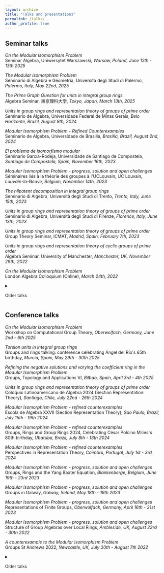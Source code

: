 ```yaml
---
layout: archive
title: "Talks and presentations"
permalink: /talks/
author_profile: true
---
```


## Seminar talks ##

_On the Modular Isomorphism Problem_  
Seminar Algebra, Uniwersytet Warszawski, _Warsaw, Poland, June 12th - 13th 2025_

_The Modular Isomorphism Problem_  
Seminario di Algebra e Geometria, Universit&agrave; degli Studi di Palermo, _Palermo, Italy, May 22nd, 2025_

_The Prime Graph Question for units in integral group rings_  
Algebra Seminar, 東京理科大学, _Tokyo, Japan, March 13th, 2025_

_Units in group rings and representation theory of groups of prime order_  
Seminario de Algebra, Universidade Federal de Minas Gerais, _Belo Horizonte, Brazil, August 9th, 2024_

_Modular Isomorphism Problem - Refined Counterexamples_  
Seminario de Algebra, Universidade de Brasilia, _Brasilia, Brazil, August 2nd, 2024_

_El problema de isomorfismo modular_  
Seminario García-Rodeja, Universidade de Santiago de Compostela, _Santiago de Compostela, Spain, November 16th, 2023_

_Modular Isomorphism Problem - progress, solution and open challenges_  
S&eacute;minaires li&eacute;s &agrave; la th&eacute;orie des groupes &agrave; l'UCLouvain, UC Louvain, _Louvain-la-Neuve, Belgium, November 14th, 2023_

_The nilpotent decomposition in integral group rings_  
Seminario di Algebra, Universit&agrave; degli Studi di Trento, _Trento, Italy, June 15th, 2023_

_Units in group rings and representation theory of groups of prime order_  
Seminario di Algebra, Universit&agrave; degli Studi di Firenze, _Florence, Italy, June 13th, 2023_

_Units in group rings and representation theory of groups of prime order_  
Group Theory Seminar, ICMAT, _Madrid, Spain, February 7th, 2023_

_Units in group rings and representation theory of cyclic groups of prime order_  
Algebra Seminar, University of Manchester, _Manchester, UK, November 29th, 2022_

_On the Modular Isomorphism Problem_  
London Algebra Colloquium (Online), _March 24th, 2022_

<details markdown="1">
  <summary>

Older talks
</summary>

_A counterexample to the Modular Isomorphism Problem_  
Algebra Seminar, Leibniz Universit&auml;t Hannover, _Hanover, Germany, December 6th, 2021_

_A counterexample to the Modular Isomorphism Problem_  
Group Theory Seminar, ICMAT, _Madrid, Spain, September 9th, 2021_

_On the Modular Isomorphism Problem_,  
Algebra Seminar, Univeristy of Lincoln, _Lincoln, UK, May 26th 2021_ (online seminar)

_A counterexample to the first Zassenhaus conjecture_,  
Institute Webinar, IISER Mohali, _Chandigarh, India, April 19th 2021_ (online seminar)

_On the Modular Isomorphism Problem_,  
Algebra Seminar, Euskal Herriko Unibertsitatea, _Bilbao, Spain, February 3rd 2021_ (online seminar)
  
_On the Modular Isomorphism Problem_,  
Seminar on Nonlinear Algebra, Max Planck Institut f&uuml;r Mathematik in den Naturwissenschaften, _Leipzig, Germany, August 25th 2020_

_Abelianization of the unit group of an integral gorup ring_,  
Algebra Seminar, Vrije Universiteit Brussel, _Brussels, Belgium, April 21st 2020_ (online seminar)

_Orders of units in group rings and blocks of defect 1_,  
Seminario di Algebra, Universit&agrave; degli Studi di Firenze, _Florence, Italy, November 20th 2019_

_Blocks of defect 1 and units in integral group rings_,  
Algebra Seminar, Bar Ilan University, _Ramat Gan, Israel, September 26th 2019_

_Blocks of defect 1 and units in integral group rings_,  
AG Algebra, Geometrie und Computeralgebra, Technische Universit&auml;t Kaiserslautern, _Kaiserslautern, Germany, July 11th 2019_

_A counterexample to the (first) Zassenhaus conjecture_,  
Actions!, Universit&eacute; de Lyon, _Lyon, France, April 30th 2019_

_Orders of units in group rings_,  
Algebra Seminar, Universit&auml;t Bielefeld, _Bielefeld, Germany, April 17th 2019_

_A counterexample to the (first) Zassenhaus conjecture_,  
Algebra Seminar, Universit&agrave; di Padova, _Padua, Italy, February 22nd 2019_

_A counterexample to the (first) Zassenhaus conjecture_,  
Oberseminar Algebra, Technische Universit&auml;t Braunschweig, _Braunschweig, Germany, January 22nd 2019_

_A counterexample to the first Zassenhaus conjecture_,  
Oberseminar Algebra, Universit&auml;t Stuttgart, _Stuttgart, Germany, December 18th 2018_

_A counterexample to the first Zassenhaus conjecture for units in integral group rings_,  
Fachbereichskolloquium Mathematik, Universit&auml;t Stuttgart, _Stuttgart, Germany, December 17th 2018_

_The group ring and its units_,  
Math Colloquim, Ort Braude College, _Karmiel, Israel, November 6th 2018_

_Blocks, characters and torsion units in integral group rings_,  
Algebra and Number Theory Seminar, Technion, _Haifa, Israel, November 4th 2018_

_A counterexample to the first Zassenhaus conjecture_  
Seminar des Lehrstuhls D, RWTH Aachen, _Aachen, Germany, July 12th 2018_

_The Zassenhaus Conjecture_,  
ALGB Seminar, Vrije Universiteit Brussel, _Brussels, Belgium, February 14th and 15th 2018_

_A counterexample to the first Zassenhaus conjecture_,  
Algebra Seminar University of Haifa, _Haifa, Israel, December 14th 2017_

_The group ring and its units_,  
Colloquium Technion, _Haifa, Israel, December 11th 2017_

_A counterexample to the first Zassenhaus conjecture_,  
Algebra Seminar Technion, _Haifa, Israel, December 7th 2017_

_Torsion Units in Integral Group Rings and the Zassenhaus Conjecture_,  
Group Theory Seminar, Universidad Aut&oacute;noma de Madrid-ICMAT, _Madrid, Spain, October 4th, 2017_

_Zassenhaus Conjecture for small groups_,  
Algebra Seminar Universidad de Murcia, _Murcia, Spain, October 20th 2016_

_Torsion units in Integral Group Rings_,  
Algebra Seminar Universitat de Val&egrave;ncia, _Valencia, Spain, September 16th 2016_

_Torsion units in Integral Group Rings_,  
Math Colloquium, Florida Atlantic University, _Boca Raton, Florida, USA, September 2nd 2016_

_Torsion subgroups in the Unit Group of Integral Group Rings_,  
Oberseminar Algebra/Zahlentheorie, Universit&auml;t Jena, _Jena, Germany, Decemeber 1st 2015_

_The Zassenhaus Conjecture for Integral Group Rings_,  
Oberseminar Algebra, Universit&auml;t Osnabr&uuml;ck, _Osnabr&uuml;ck, Germany, November 10th 2015_

_Torsion Units in Integral Group Rings_,  
Oberseminar Gruppen und Geometrie, Universit&auml;t Bielefeld, _Bielefeld, Germany, October 21st 2015_

_Sylow Theorems for the Unit Group of the Integral Group Ring_,  
Algebra Seminar Universidad de Murcia, _Murcia, Spain, January 22nd 2015_

_Rational Conjugacy of Torsion Units in Group Rings_,  
ALGB Seminar, Vrije Universiteit Brussel, _Brussels, Belgium, December 10th 2014_

_Zassenhaus Conjecture and Prime Graph Question for Group Rings_,  
Oberseminar Algebra, Universit&auml;t Stuttgart, _Stuttgart, Germany, June 24th 2014_

_Rational conjugacy of torsion units in integral group rings of non-solvable groups_  
Oberseminar Algebra, Universit&auml;t Stuttgart, _Stuttgart, Germany, January 29th 2013_

_Small subgroups of units in the Integral Group Ring_  
Oberseminar Algebra, Universit&auml;t Stuttgart, _Stuttgart, Germany, May 18th 2012_

_Free subgroups in the Integral Group Ring and dihedral p-critical elements_  
Oberseminar Algebra, Universit&auml;t Stuttgart, _Stuttgart, Germany, July 7th 2011_
             
</details>


## Conference talks ##

_On the Modular Isomorphism Problem_  
Workshop on Computational Group Theory, _Oberwolfach, Germany, June 2nd - 6th 2025_

_Torsion units in integral group rings_  
Groups and rings talking: conference celebrating &Aacute;ngel del R&iacute;o's 65th birthday, _Murcia, Spain, May 29th - 30th 2025_

_Refining the negative solutions and varying the coefficient ring in the Modular Isomorphism Problem_  
Groups, Topology and Applications VI, _Bilbao, Spain, April 3rd - 4th 2025_

_Units in group rings and representation theory of groups of prime order_  
Coloquio Latinoamericano de Algebra 2024 (Section Representation Theory), _Santiago, Chile, July 22nd - 26th 2024_

_Modular Isomorphism Problem - refined counterexamples_  
Escola de Algebra XXVII (Section Representation Theory), _Sao Paulo, Brazil, July 15th - 19th 2024_

_Modular Isomorphism Problem - refined counterexamples_  
Groups, Rings and Group Rings 2024, Celebrating César Polcino Milies's 80th birthday, _Ubatuba, Brazil, July 8th - 13th 2024_

_Modular Isomorphism Problem - refined counterexamples_  
Perspectives in Representation Theory, _Coimbra, Portugal, July 1st - 3rd 2024_

_Modular Isomorphism Problem - progress, solution and open challenges_  
Groups, Rings and the Yang Baxter Equation, _Blankenberge, Belgium, June 19th - 23rd 2023_

_Modular Isomorphism Problem - progress, solution and open challenges_  
Groups in Galway, _Galway, Ireland, May 18th - 19th 2023_

_Modular Isomorphism Problem - progress, solution and open challenges_  
Representations of Finite Groups, _Oberwolfach, Germany, April 16th - 21st 2023_

_Modular Isomorphism Problem - progress, solution and open challenges_  
Structure of Group Algebras over Local Rings, _Ambleside, UK, August 23rd - 30th 2022_

_A counterexample to the Modular Isomorphism Problem_  
Groups St Andrews 2022, _Newcastle, UK, July 30th - August 7th 2022_


<details markdown="1">
  <summary>

Older talks
</summary>

_The Modular Isomorphism Problem_  
Nikolauskonferenz 2021, _Aachen, Germany, December 10th - 11th 2021_

_The unit group of a group ring. Prof Passi's influence on my research_  
Memorial Webinar in honour of Prof I.B.S. Passi, _October 26th 2021_ (online)

_Counterexamples to the MIP_  
_The small group algebra_  
The MIP in Murcia, _Murcia, Spain, September 6th - 8th, 2021_  

_The influence of the Luthar-Passi method on the study of units in group rings_  
Group Algebras, Representations and Computation, _Bangalore, India, October 14th - 23rd 2019_  
Celebrating the 80th birthday of Prof. I.B.S. Passi

_Blocks of defect 1 and units in integral group rings_  
Advances in Group Theory and Applications 2019, _Lecce, Italy, June 25th - 28th 2019_

_Units in Group Rings and Blocks of Defect 1_  
Groups, Rings and Associated Structures, _Spa, Belgium, June 9th - 15th 2019_

_Blocks, characters and units in group rings_  
Representations of Finite Groups, _Oberwolfach, Germany, March 24th - 30th 2019_

_Blocks, characters and torsion units in integral group rings_  
Groups in Madrid 2018, _Madrid, Spain, November 22nd - 23rd 2018_

_A counterexample to the first Zassenhaus Conjecture_  
Groups in Florence 2018, _Florence, Italy, September 5th - 7th 2018_

_The Herzog-Sch&ouml;nheim Conjecture or: is commutativity overrated?_  
Groups & Algebras in Bicocca for Young algebraists, _Milano, Italy, May 21st- 25th 2018_

_A counterexample to the first Zassenhaus Conjecture_  
2018 Zassenhaus Groups and Friends Conference, _Tampa, Florida, USA, April 6th - 8th 2018_

_La conjetura de Zassenhaus para grupos peque&ntilde;os_  
4&ordm; congreso de j&oacute;venes invesigadores, _Val&egrave;ncia, Spain, September 4th - 8th 2017_

_On the Zassenhaus Conjecture for small groups_  
Groups St Andrews 2017, _Birmingham, UK, August 5th - 13th 2017_

_On a result of Cliff and Weiss about a strategy to attack the Zassenhaus Conjecture_  
Groups, Rings and the Yang-Baxter equation, _Spa, Belgium, June 18th - 24th 2017_  
Officially not celebrating Eric Jespers' 62nd birthday

_Zassenhaus Conjecture for small groups_  
Young Researchers Algebra Conference 2017, _Naples, Italy, May 23rd - 24th 2017_

_Zassenhaus Conjecture for simple groups_  
Advances in Group Theory and Applications 2016 - The School, _Vietri sul Mare, Italy, June 6th - 9th 2016_

_Subgroup Isomorphism Problem and Sylow theorems in integral group rings_  
Ischia Group Theory 2016, _Ischia, Italy, March 29th - April 2nd 2016_

_Zassenhaus Conjecture and Prime Graph Question for Integral Group Rings_  
Special Session on Groups, Rings, Group Rings, and Hopf Algebras, _Chicago, Illinois, USA, October 2nd - October 4th 2015_  
Celebrating the 75th birthday of Donald S. Passman

_Torsion Units in Integral Group Rings_  
Jahrestagung DFG Schwerpunkt 1489, _Osnabr&uuml;ck, Germany, September 28th - October 2nd 2015_

_Prime graph question for torsion units in group rings of 4-primary groups_  
Groups and their Actions, _Bedlewo, Poland, June 22nd - 25th 2015_

_Torsionsuntergruppen in ganzzahligen Gruppenringen_  
Gr&uuml;ppchen 2015, _Gie&szlig;en, Germany, March 6th - 7th 2015_

_Representation Theory Applied to Torsion Units in Group Rings_  
Darstellungstheorietage 2014, _Kaiserslautern, Germany, November 7th - 8th 2014_

_Torsion Units in the Integral Group Ring of $\operatorname{PSL}(2,p^f)$_  
DMV-PTM Joint Meeting 2014, _Poznan, Poland, September 16th - 20st 2014_

_Prime Graph Question for 4-primary groups II_  
Groups, Rings and Group Rings, _St. Catherines, Ontario, Canada, July 28th - August 1st 2014_

_Zassenhaus Conjecture for cyclic-by-abelian groups_  
Groups St Andrews 2013, _St Andrews, Scotland, August 3rd - 11th 2013_

_Rational conjugacy of torsion units in integral group rings of non-solvable groups_  
Recent Trends in Rings and Algebras, _Murcia, Spain, June 3rd - 7th 2013_

_On the first Zassenhaus Conjecture_  
Darstellungstheorietage 2012, _Magdeburg, Germany, November 23rd - 24th 2012_

_Zassenhaus Conjecture for cyclic-by-abelian groups_  
Group Rings and related topics, _Stuttgart, Germany, June 25th-29th 2012_

_Freie Untergruppen in $U(\mathbb{Z}G)$ und dieder-kritische Elemente_  
Studierendenkonferenz der DMV 2011, _Cologne, Germany, September 20th - 21st 2011_

_Dihedral p-critical elements in finite simple groups_  
Groups, Rings and Group Rings, _Edmonton, Alberta, Canada, July 11th - 15th 2011_

